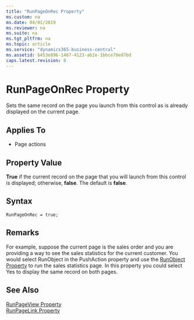 ```yaml
---
title: "RunPageOnRec Property"
ms.custom: na
ms.date: 04/01/2019
ms.reviewer: na
ms.suite: na
ms.tgt_pltfrm: na
ms.topic: article
ms.service: "dynamics365-business-central"
ms.assetid: b453e896-1467-4123-ab2e-1bbce78ed7bd
caps.latest.revision: 8
---
```


 

# RunPageOnRec Property
Sets the same record on the page you launch from this control as is already displayed on the current page.  
  
## Applies To  
  
-   Page actions  
  
## Property Value  
 **True** if the current record on the page that you will launch from this control is displayed; otherwise, **false**. The default is **false**.  

## Syntax
```
RunPageOnRec = true;
```
  
## Remarks  
 For example, suppose the current page is the sales order and you are providing a way to see the sales statistics for the current customer. You would select RunObject in the PushAction property and use the [RunObject Property](devenv-runobject-property.md) to run the sales statistics page. In this property you could select Yes to display the same record on both pages.  
  
## See Also  
 [RunPageView Property](devenv-runpageview-property.md)   
 [RunPageLink Property](devenv-runpagelink-property.md)